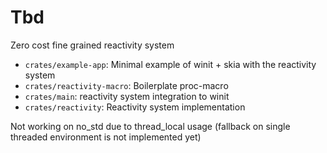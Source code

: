 # Tbd
Zero cost fine grained reactivity system

* `crates/example-app`: Minimal example of winit + skia with the reactivity system
* `crates/reactivity-macro`: Boilerplate proc-macro
* `crates/main`: reactivity system integration to winit
* `crates/reactivity`: Reactivity system implementation

Not working on no_std due to thread_local usage (fallback on single threaded environment is not implemented yet)